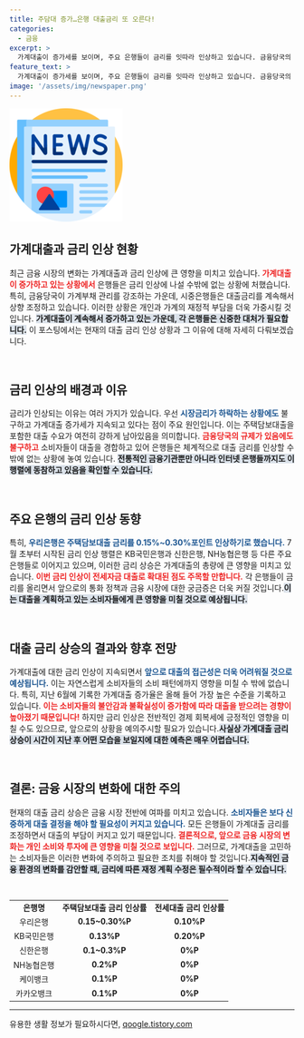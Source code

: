 ```yaml
---
title: 주담대 증가…은행 대출금리 또 오른다!
categories:
  - 금융
excerpt: >
  가계대출이 증가세를 보이며, 주요 은행들이 금리를 잇따라 인상하고 있습니다. 금융당국의 관리에도 불구하고 대출 수요가 여전해 시장의 긴장감이 고조되고 있습니다. 지금 바로 그 배경을 확인해보세요!
feature_text: >
  가계대출이 증가세를 보이며, 주요 은행들이 금리를 잇따라 인상하고 있습니다. 금융당국의 관리에도 불구하고 대출 수요가 여전해 시장의 긴장감이 고조되고 있습니다. 지금 바로 그 배경을 확인해보세요!
image: '/assets/img/newspaper.png'
---
```


<p><img src="/assets/img/newspaper.png" alt="kimp 속보" /></p>

<h2 data-ke-size="size26">가계대출과 금리 인상 현황</h2>

<p data-ke-size="size16">최근 금융 시장의 변화는 가계대출과 금리 인상에 큰 영향을 미치고 있습니다. <b><span style="color: #ee2323;">가계대출이 증가하고 있는 상황에서</span></b> 은행들은 금리 인상에 나설 수밖에 없는 상황에 처했습니다. 특히, 금융당국이 가계부채 관리를 강조하는 가운데, 시중은행들은 대출금리를 계속해서 상향 조정하고 있습니다. 이러한 상황은 개인과 가계의 재정적 부담을 더욱 가중시킬 것입니다. <b><span style="background-color: #21538527;">가계대출이 계속해서 증가하고 있는 가운데, 각 은행들은 신중한 대처가 필요합니다.</span></b> 이 포스팅에서는 현재의 대출 금리 인상 상황과 그 이유에 대해 자세히 다뤄보겠습니다.</p>

<p data-ke-size="size16">&nbsp;</p>

<h2 data-ke-size="size26">금리 인상의 배경과 이유</h2>

<p data-ke-size="size16">금리가 인상되는 이유는 여러 가지가 있습니다. 우선 <b><span style="color: #1a5490;">시장금리가 하락하는 상황에도</span></b> 불구하고 가계대출 증가세가 지속되고 있다는 점이 주요 원인입니다. 이는 주택담보대출을 포함한 대출 수요가 여전히 강하게 남아있음을 의미합니다. <b><span style="color: #ee2323;">금융당국의 규제가 있음에도 불구하고</span></b> 소비자들이 대출을 경합하고 있어 은행들은 체계적으로 대출 금리를 인상할 수밖에 없는 상황에 놓여 있습니다. <b><span style="background-color: #21538527;">전통적인 금융기관뿐만 아니라 인터넷 은행들까지도 이 행렬에 동참하고 있음을 확인할 수 있습니다.</span></b></p>

<p data-ke-size="size16">&nbsp;</p>

<h2 data-ke-size="size26">주요 은행의 금리 인상 동향</h2>

<p data-ke-size="size16">특히, <b><span style="color: #1a5490;">우리은행은 주택담보대출 금리를 0.15%~0.30%포인트 인상하기로 했습니다.</span></b> 7월 초부터 시작된 금리 인상 행렬은 KB국민은행과 신한은행, NH농협은행 등 다른 주요 은행들로 이어지고 있으며, 이러한 금리 상승은 가계대출의 총량에 큰 영향을 미치고 있습니다. <b><span style="color: #ee2323;">이번 금리 인상이 전세자금 대출로 확대된 점도 주목할 만합니다.</span></b> 각 은행들이 금리를 올리면서 앞으로의 통화 정책과 금융 시장에 대한 궁금증은 더욱 커질 것입니다.<b><span style="background-color: #21538527;">이는 대출을 계획하고 있는 소비자들에게 큰 영향을 미칠 것으로 예상됩니다.</span></b></p>

<p data-ke-size="size16">&nbsp;</p>

<h2 data-ke-size="size26">대출 금리 상승의 결과와 향후 전망</h2>

<p data-ke-size="size16">가계대출에 대한 금리 인상이 지속되면서 <b><span style="color: #1a5490;">앞으로 대출의 접근성은 더욱 어려워질 것으로 예상됩니다.</span></b> 이는 자연스럽게 소비자들의 소비 패턴에까지 영향을 미칠 수 밖에 없습니다. 특히, 지난 6월에 기록한 가계대출 증가율은 올해 들어 가장 높은 수준을 기록하고 있습니다. <b><span style="color: #ee2323;">이는 소비자들의 불안감과 불확실성이 증가함에 따라 대출을 받으려는 경향이 높아졌기 때문입니다!</span></b> 하지만 금리 인상은 전반적인 경제 회복세에 긍정적인 영향을 미칠 수도 있으므로, 앞으로의 상황을 예의주시할 필요가 있습니다.<b><span style="background-color: #21538527;">사실상 가계대출 금리 상승이 시간이 지난 후 어떤 모습을 보일지에 대한 예측은 매우 어렵습니다.</span></b></p>

<p data-ke-size="size16">&nbsp;</p>

<h2 data-ke-size="size26">결론: 금융 시장의 변화에 대한 주의</h2>

<p data-ke-size="size16">현재의 대출 금리 상승은 금융 시장 전반에 여파를 미치고 있습니다. <b><span style="color: #1a5490;">소비자들은 보다 신중하게 대출 결정을 해야 할 필요성이 커지고 있습니다.</span></b> 모든 은행들이 가계대출 금리를 조정하면서 대출의 부담이 커지고 있기 때문입니다. <b><span style="color: #ee2323;">결론적으로, 앞으로 금융 시장의 변화는 개인 소비와 투자에 큰 영향을 미칠 것으로 보입니다.</span></b> 그러므로, 가계대출을 고민하는 소비자들은 이러한 변화에 주의하고 필요한 조치를 취해야 할 것입니다.<b><span style="background-color: #21538527;">지속적인 금융 환경의 변화를 감안할 때, 금리에 따른 재정 계획 수정은 필수적이라 할 수 있습니다.</span></b></p>

<p data-ke-size="size16">&nbsp;</p>

<table style="width: 100%;">
    <tr>
        <td style="text-align: center; height: 17px;"><b>은행명</b></td>
        <td style="text-align: center; height: 17px;"><b>주택담보대출 금리 인상률</b></td>
        <td style="text-align: center; height: 17px;"><b>전세대출 금리 인상률</b></td>
    </tr>
    <tr>
        <td style="text-align: center; height: 17px;">우리은행</td>
        <td style="text-align: center; height: 17px;"><b>0.15~0.30%P</b></td>
        <td style="text-align: center; height: 17px;"><b>0.10%P</b></td>
    </tr>
    <tr>
        <td style="text-align: center; height: 17px;">KB국민은행</td>
        <td style="text-align: center; height: 17px;"><b>0.13%P</b></td>
        <td style="text-align: center; height: 17px;"><b>0.20%P</b></td>
    </tr>
    <tr>
        <td style="text-align: center; height: 17px;">신한은행</td>
        <td style="text-align: center; height: 17px;"><b>0.1~0.3%P</b></td>
        <td style="text-align: center; height: 17px;"><b>0%P</b></td>
    </tr>
    <tr>
        <td style="text-align: center; height: 17px;">NH농협은행</td>
        <td style="text-align: center; height: 17px;"><b>0.2%P</b></td>
        <td style="text-align: center; height: 17px;"><b>0%P</b></td>
    </tr>
    <tr>
        <td style="text-align: center; height: 17px;">케이뱅크</td>
        <td style="text-align: center; height: 17px;"><b>0.1%P</b></td>
        <td style="text-align: center; height: 17px;"><b>0%P</b></td>
    </tr>
    <tr>
        <td style="text-align: center; height: 17px;">카카오뱅크</td>
        <td style="text-align: center; height: 17px;"><b>0.1%P</b></td>
        <td style="text-align: center; height: 17px;"><b>0%P</b></td>
    </tr>
</table>

<hr />
유용한 생활 정보가 필요하시다면, <a href="https://qoogle.tistory.com" rel="dofollow">qoogle.tistory.com</a>


